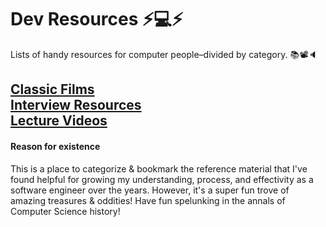 # Dev Resources ⚡️💻⚡️
Lists of handy resources for computer people–divided by category. 📚📽🔈

## [Classic Films](./classic-films.md)<br/>[Interview Resources](./interviews.md)<br/>[Lecture Videos](lectures.md)

#### Reason for existence
This is a place to categorize & bookmark the reference material that I've found helpful for growing my understanding, process, and effectivity as a software engineer over the years. However, it's a super fun trove of amazing treasures & oddities! Have fun spelunking in the annals of Computer Science history!
